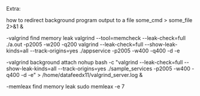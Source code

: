 Extra: 

how to redirect background program output to a file
some_cmd > some_file 2>&1 &


-valgrind find memory leak
    valgrind --tool=memcheck --leak-check=full ./a.out -p2005 -w200 -q200
    valgrind --leak-check=full --show-leak-kinds=all --track-origins=yes ./appservice -p2005 -w400 -q400 -d -e

-valgrind background attach
    nohup bash -c "valgrind --leak-check=full --show-leak-kinds=all --track-origins=yes ./sample_services -p2005 -w400 -q400 -d -e" > /home/datafeedx11/valgrind_server.log &


-memleax find memory leak
    sudo memleax -e 7 <pid>
